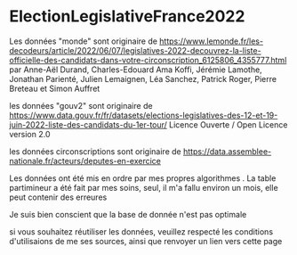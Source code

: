 # ElectionLegislativeFrance2022

Les données "monde" sont originaire de https://www.lemonde.fr/les-decodeurs/article/2022/06/07/legislatives-2022-decouvrez-la-liste-officielle-des-candidats-dans-votre-circonscription_6125806_4355777.html par Anne-Aël Durand, Charles-Edouard Ama Koffi, Jérémie Lamothe, Jonathan Parienté, Julien Lemaignen, Léa Sanchez, Patrick Roger, Pierre Breteau et Simon Auffret

les données "gouv2" sont originaire de https://www.data.gouv.fr/fr/datasets/elections-legislatives-des-12-et-19-juin-2022-liste-des-candidats-du-1er-tour/
Licence Ouverte / Open Licence version 2.0

les données circonscriptions sont originaire de https://data.assemblee-nationale.fr/acteurs/deputes-en-exercice

Les données ont été mis en ordre par mes propres algorithmes .
La table partimineur a été fait par mes soins, seul, il m'a fallu environ un mois, elle peut contenir des erreures

Je suis bien conscient que la base de donnée n'est pas optimale

si vous souhaitez réutiliser les données, veuillez respecté les conditions d'utilisaions de me ses sources, ainsi que renvoyer un lien vers cette page
